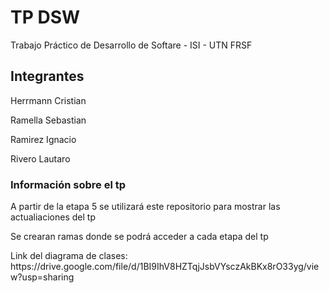 <h1>TP DSW</h1>
Trabajo Práctico de Desarrollo de Softare - ISI - UTN FRSF
<h2>Integrantes</h2>
<p>Herrmann Cristian</p>
<p>Ramella Sebastian</p>
<p>Ramirez Ignacio</p>
<p>Rivero Lautaro</p>

<h3>Información sobre el tp</h3>
<p>A partir de la etapa 5 se utilizará este repositorio para mostrar las actualiaciones del tp</p>
<p>Se crearan ramas donde se podrá acceder a cada etapa del tp</p>
<p>Link del diagrama de clases: https://drive.google.com/file/d/1BI9IhV8HZTqjJsbVYsczAkBKx8rO33yg/view?usp=sharing</p>
